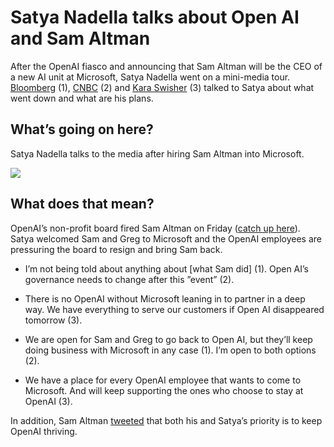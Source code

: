 # Satya Nadella talks about Open AI and Sam Altman

After the OpenAI fiasco and announcing that Sam Altman will be the CEO of a new AI unit at Microsoft, Satya Nadella went on a mini-media tour. [Bloomberg](https://www.cnbc.com/2023/11/20/microsoft-ceo-nadella-says-openai-governance-needs-to-change-no-matter-where-altman-ends-up.html?utm_source=bensbites\&utm_medium=referral\&utm_campaign=satya-nadella-talks-about-open-ai-and-sam-altman) (1), [CNBC](https://www.cnbc.com/2023/11/20/microsoft-ceo-nadella-says-openai-governance-needs-to-change-no-matter-where-altman-ends-up.html?utm_source=bensbites\&utm_medium=referral\&utm_campaign=satya-nadella-talks-about-open-ai-and-sam-altman) (2) and [Kara Swisher](https://open.spotify.com/episode/4i4lKsKevNSGEUnuu7Jzn6?utm_source=bensbites\&utm_medium=referral\&utm_campaign=satya-nadella-talks-about-open-ai-and-sam-altman) (3) talked to Satya about what went down and what are his plans.

## What’s going on here?

Satya Nadella talks to the media after hiring Sam Altman into Microsoft.

![](https://media.beehiiv.com/cdn-cgi/image/fit=scale-down,format=auto,onerror=redirect,quality=80/uploads/asset/file/b321bbb8-2849-4718-8fd1-221aa452146d/image.png?t=1700569612)

## What does that mean?

OpenAI’s non-profit board fired Sam Altman on Friday ([catch up here](https://bensbites.beehiiv.com/p/open-ai-fires-sam-altman-weekend-drama-summarized)). Satya welcomed Sam and Greg to Microsoft and the OpenAI employees are pressuring the board to resign and bring Sam back.

- I’m not being told about anything about \[what Sam did] (1). Open AI’s governance needs to change after this ”event” (2).

- There is no OpenAI without Microsoft leaning in to partner in a deep way. We have everything to serve our customers if Open AI disappeared tomorrow (3).

- We are open for Sam and Greg to go back to Open AI, but they’ll keep doing business with Microsoft in any case (1). I’m open to both options (2).

- We have a place for every OpenAI employee that wants to come to Microsoft. And will keep supporting the ones who choose to stay at OpenAI (3).

In addition, Sam Altman [tweeted](https://twitter.com/sama/status/1726686611260494238?utm_source=bensbites\&utm_medium=referral\&utm_campaign=satya-nadella-talks-about-open-ai-and-sam-altman) that both his and Satya’s priority is to keep OpenAI thriving.
